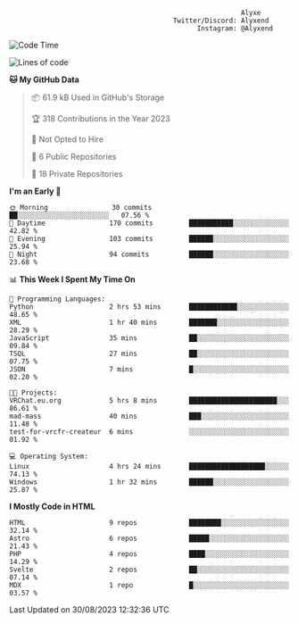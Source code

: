 ```text
                                                          Alyxe
                                         Twitter/Discord: Alyxend
                                               Instagram: @Alyxend
```

<!--START_SECTION:waka-->
![Code Time](http://img.shields.io/badge/Code%20Time-19%20hrs-blue)

![Lines of code](https://img.shields.io/badge/From%20Hello%20World%20I%27ve%20Written-79.3%20thousand%20lines%20of%20code-blue)

**🐱 My GitHub Data** 

> 📦 61.9 kB Used in GitHub's Storage 
 > 
> 🏆 318 Contributions in the Year 2023
 > 
> 🚫 Not Opted to Hire
 > 
> 📜 6 Public Repositories 
 > 
> 🔑 18 Private Repositories 
 > 
**I'm an Early 🐤** 

```text
🌞 Morning                30 commits          ██░░░░░░░░░░░░░░░░░░░░░░░   07.56 % 
🌆 Daytime                170 commits         ███████████░░░░░░░░░░░░░░   42.82 % 
🌃 Evening                103 commits         ██████░░░░░░░░░░░░░░░░░░░   25.94 % 
🌙 Night                  94 commits          ██████░░░░░░░░░░░░░░░░░░░   23.68 % 
```


📊 **This Week I Spent My Time On** 

```text
💬 Programming Languages: 
Python                   2 hrs 53 mins       ████████████░░░░░░░░░░░░░   48.65 % 
XML                      1 hr 40 mins        ███████░░░░░░░░░░░░░░░░░░   28.29 % 
JavaScript               35 mins             ██░░░░░░░░░░░░░░░░░░░░░░░   09.84 % 
TSQL                     27 mins             ██░░░░░░░░░░░░░░░░░░░░░░░   07.75 % 
JSON                     7 mins              █░░░░░░░░░░░░░░░░░░░░░░░░   02.20 % 

🐱‍💻 Projects: 
VRChat.eu.org            5 hrs 8 mins        ██████████████████████░░░   86.61 % 
mad-mass                 40 mins             ███░░░░░░░░░░░░░░░░░░░░░░   11.48 % 
test-for-vrcfr-createur  6 mins              ░░░░░░░░░░░░░░░░░░░░░░░░░   01.92 % 

💻 Operating System: 
Linux                    4 hrs 24 mins       ███████████████████░░░░░░   74.13 % 
Windows                  1 hr 32 mins        ██████░░░░░░░░░░░░░░░░░░░   25.87 % 
```

**I Mostly Code in HTML** 

```text
HTML                     9 repos             ████████░░░░░░░░░░░░░░░░░   32.14 % 
Astro                    6 repos             █████░░░░░░░░░░░░░░░░░░░░   21.43 % 
PHP                      4 repos             ████░░░░░░░░░░░░░░░░░░░░░   14.29 % 
Svelte                   2 repos             ██░░░░░░░░░░░░░░░░░░░░░░░   07.14 % 
MDX                      1 repo              █░░░░░░░░░░░░░░░░░░░░░░░░   03.57 % 
```




 Last Updated on 30/08/2023 12:32:36 UTC
<!--END_SECTION:waka-->
